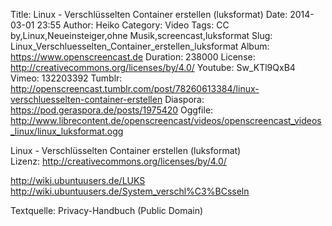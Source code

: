 Title: Linux - Verschlüsselten Container erstellen (luksformat)
Date: 2014-03-01 23:55
Author: Heiko
Category: Video
Tags: CC by,Linux,Neueinsteiger,ohne Musik,screencast,luksformat
Slug: Linux_Verschluesselten_Container_erstellen_luksformat
Album: https://www.openscreencast.de
Duration: 238000
License: http://creativecommons.org/licenses/by/4.0/
Youtube: Sw_KTl9QxB4
Vimeo: 132203392
Tumblr: http://openscreencast.tumblr.com/post/78260613384/linux-verschluesselten-container-erstellen
Diaspora: https://pod.geraspora.de/posts/1975420
Oggfile: http://www.librecontent.de/openscreencast/videos/openscreencast_videos_linux/linux_luksformat.ogg

Linux - Verschlüsselten Container erstellen (luksformat)  
Lizenz: <http://creativecommons.org/licenses/by/4.0/>  
  
<http://wiki.ubuntuusers.de/LUKS>  
<http://wiki.ubuntuusers.de/System_verschl%C3%BCsseln>  
  
Textquelle: Privacy-Handbuch (Public Domain)

